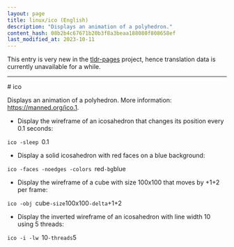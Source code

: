 ```yaml
---
layout: page
title: linux/ico (English)
description: "Displays an animation of a polyhedron."
content_hash: 08b2b4c67671b20b3f8a3beaa188080f808658ef
last_modified_at: 2023-10-11
---
```


This entry is very new in the [tldr-pages](https://github.com/tldr-pages/tldr) project, hence translation data is currently unavailable for a while.

<hr># ico

Displays an animation of a polyhedron.
More information: <https://manned.org/ico.1>.

- Display the wireframe of an icosahedron that changes its position every 0.1 seconds:

`ico -sleep `<span class="tldr-var badge badge-pill bg-dark-lm bg-white-dm text-white-lm text-dark-dm font-weight-bold">0.1</span>

- Display a solid icosahedron with red faces on a blue background:

`ico -faces -noedges -colors `<span class="tldr-var badge badge-pill bg-dark-lm bg-white-dm text-white-lm text-dark-dm font-weight-bold">red</span>` -bg `<span class="tldr-var badge badge-pill bg-dark-lm bg-white-dm text-white-lm text-dark-dm font-weight-bold">blue</span>

- Display the wireframe of a cube with size 100x100 that moves by +1+2 per frame:

`ico -obj `<span class="tldr-var badge badge-pill bg-dark-lm bg-white-dm text-white-lm text-dark-dm font-weight-bold">cube</span>` -size `<span class="tldr-var badge badge-pill bg-dark-lm bg-white-dm text-white-lm text-dark-dm font-weight-bold">100x100</span>` -delta `<span class="tldr-var badge badge-pill bg-dark-lm bg-white-dm text-white-lm text-dark-dm font-weight-bold">+1+2</span>

- Display the inverted wireframe of an icosahedron with line width 10 using 5 threads:

`ico -i -lw `<span class="tldr-var badge badge-pill bg-dark-lm bg-white-dm text-white-lm text-dark-dm font-weight-bold">10</span>` -threads `<span class="tldr-var badge badge-pill bg-dark-lm bg-white-dm text-white-lm text-dark-dm font-weight-bold">5</span>
